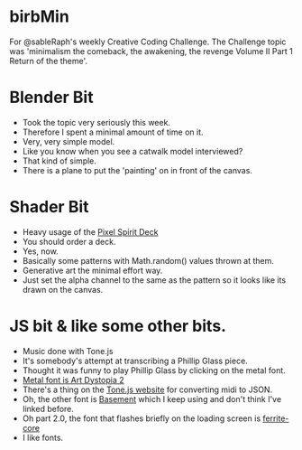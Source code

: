 # birbMin

For @sableRaph's weekly Creative Coding Challenge. The Challenge topic was 'minimalism the comeback, the awakening, the revenge Volume II Part 1 Return of the theme'.

# Blender Bit
- Took the topic very seriously this week.
- Therefore I spent a minimal amount of time on it.
- Very, very simple model.
- Like you know when you see a catwalk model interviewed?
- That kind of simple.
- There is a plane to put the 'painting' on in front of the canvas.

# Shader Bit
- Heavy usage of the [Pixel Spirit Deck](https://patriciogonzalezvivo.github.io/PixelSpiritDeck/)
- You should order a deck.
- Yes, now.
- Basically some patterns with Math.random() values thrown at them.
- Generative art the minimal effort way.
- Just set the alpha channel to the same as the pattern so it looks like its drawn on the canvas.

# JS bit & like some other bits.
- Music done with Tone.js
- It's somebody's attempt at transcribing a Phillip Glass piece.
- Thought it was funny to play Phillip Glass by clicking on the metal font.
- [Metal font is Art Dystopia 2](https://www.dafont.com/artdystopia-ii.font)
- There's a thing on the [Tone.js website](https://tonejs.github.io/Midi/) for converting midi to JSON.
- Oh, the other font is [Basement](https://grotesque.basement.studio/) which I keep using and don't think I've linked before.
- Oh part 2.0, the font that flashes briefly on the loading screen is [ferrite-core](https://github.com/froyotam/ferrite-core)
- I like fonts.
